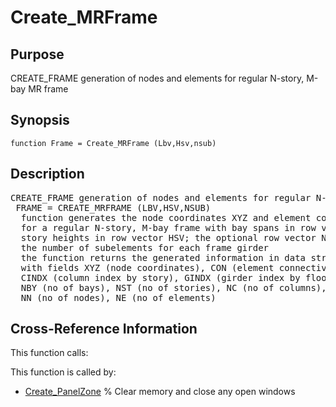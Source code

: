 
<!-- <a name="_top"></a>
<div><a href="../../../index.md">Home</a> &gt;  <a href="#">v5.1.0</a> &gt; <a href="../index.md">Utilities</a> &gt; <a href="index.md">PreProcessing</a> &gt; Create_MRFrame.m</div> -->

<!--<table width="100%"><tr><td align="left"><a href="../../../index.md"><img alt="<" border="0" src="../../../left.png">&nbsp;Master index</a></td>
<td align="right"><a href="index.md">Index for v5.1.0\Utilities\PreProcessing&nbsp;<img alt=">" border="0" src="../../../right.png"></a></td></tr></table>-->
# Create_MRFrame
<!-- <h1>Create_MRFrame
</h1> -->

## <a name="_name"></a>Purpose

<!-- <h2 id="purpose"><a name="_name"></a>Purpose</h2> -->

CREATE_FRAME generation of nodes and elements for regular N-story, M-bay MR frame

<!-- <div class="box"><strong>CREATE_FRAME generation of nodes and elements for regular N-story, M-bay MR frame</strong></div> -->

## <a name="_synopsis"></a>Synopsis

`function Frame = Create_MRFrame (Lbv,Hsv,nsub)` 
## <a name="_description"></a>Description

<pre class="comment">CREATE_FRAME generation of nodes and elements for regular N-story, M-bay MR frame    
 FRAME = CREATE_MRFRAME (LBV,HSV,NSUB)
  function generates the node coordinates XYZ and element connectivity CON
  for a regular N-story, M-bay frame with bay spans in row vector LBV and
  story heights in row vector HSV; the optional row vector NSUB specifies
  the number of subelements for each frame girder 
  the function returns the generated information in data structure FRAME
  with fields XYZ (node coordinates), CON (element connectivity),
  CINDX (column index by story), GINDX (girder index by floor),
  NBY (no of bays), NST (no of stories), NC (no of columns), NG (no of girders)
  NN (no of nodes), NE (no of elements)</pre>
<!-- <div class="fragment"><pre class="comment">CREATE_FRAME generation of nodes and elements for regular N-story, M-bay MR frame    
 FRAME = CREATE_MRFRAME (LBV,HSV,NSUB)
  function generates the node coordinates XYZ and element connectivity CON
  for a regular N-story, M-bay frame with bay spans in row vector LBV and
  story heights in row vector HSV; the optional row vector NSUB specifies
  the number of subelements for each frame girder 
  the function returns the generated information in data structure FRAME
  with fields XYZ (node coordinates), CON (element connectivity),
  CINDX (column index by story), GINDX (girder index by floor),
  NBY (no of bays), NST (no of stories), NC (no of columns), NG (no of girders)
  NN (no of nodes), NE (no of elements)</pre></div> -->

<!-- crossreference -->
## <a name="_cross"></a>Cross-Reference Information

This function calls:
<ul style="list-style-image:url(../../../matlabicon.gif)">
</ul>
This function is called by:
<ul style="list-style-image:url(../../../matlabicon.gif)">
<li><a href="../../../v5.1.0/Other/Create_PanelZone.md" class="code" title="">Create_PanelZone</a>	% Clear memory and close any open windows</li></ul>
<!-- crossreference -->




<!-- <hr><address>Generated on Sat 25-Jul-2020 23:38:00 by <strong><a href="http://www.artefact.tk/software/matlab/m2html/" title="Matlab Documentation in HTML">m2html</a></strong> &copy; 2005</address> -->